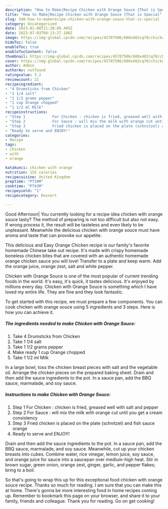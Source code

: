 ```yaml
---
description: "How to Make|Recipe Chicken with Orange Souce {That is Special"
title: "How to Make|Recipe Chicken with Orange Souce {That is Special"
slug: 540-how-to-makerecipe-chicken-with-orange-souce-that-is-special
category: Uncategorized
date: 2023-01-08T21:28:09.495Z
date: 2023-07-03T04:13:27.188Z
image: https://img-global.cpcdn.com/recipes/45707506/680x482cq70/chicken-with-orange-souce-recipe-main-photo.jpg
hideToc: false
enableToc: true
enableTocContent: false
thumbnail: https://img-global.cpcdn.com/recipes/45707506/680x482cq70/chicken-with-orange-souce-recipe-main-photo.jpg
cover: https://img-global.cpcdn.com/recipes/45707506/680x482cq70/chicken-with-orange-souce-recipe-main-photo.jpg
author: Admin
authorAv: notfound
ratingvalue: 3.2
reviewcount: 22
recipeingredient:
- "4 Drumsticks from Chicken"
- "1 1/4 salt"
- "1 1/2 grams pepper"
- "1 cup Orange chopped"
- "1 1/2 ml Milk"
recipeinstructions:
- "Step 1            For Chicken : chicken is fried, greased well with salt and pepper"
- "Step 2            For Sauce : will mix the milk with orange cut until you get a cream consistency"
- "Step 3            Fried chicken is placed on the plate (schnitzel) and fish sauce orange"
- "Ready to serve and ENJOY!"
categories:
- Recipe
tags:
- chicken
- with
- orange

katakunci: chicken with orange 
nutrition: 155 calories
recipecuisine: United Kingdom
preptime: "PT10M"
cooktime: "PT43M"
recipeyield: "1"
recipecategory: Dessert

---
```



Good Afternoon| You currently looking for a recipe idea chicken with orange souce tasty? The method of preparing is not too difficult but also not easy. If wrong process it, the result will be tasteless and even likely to be unpleasant. Meanwhile the delicious chicken with orange souce must have aroma and taste that can provoke our appetite.





This delicious and Easy Orange Chicken recipe is our family&#39;s favorite homemade Chinese take out recipe. It&#39;s made with crispy homemade boneless chicken bites that are covered with an authentic homemade orange chicken sauce you will love! Transfer to a plate and keep warm. Add the orange juice, orange zest, salt and white pepper.

Chicken with Orange Souce is one of the most popular of current trending foods in the world. It's easy, it's quick, it tastes delicious. It's enjoyed by millions every day. Chicken with Orange Souce is something which I have loved my entire life. They are fine and they look fantastic.


To get started with this recipe, we must prepare a few components. You can cook chicken with orange souce using 5 ingredients and 3 steps. Here is how you can achieve it.

<!--inarticleads1-->

##### The ingredients needed to make Chicken with Orange Souce:

1. Take 4 Drumsticks from Chicken
1. Take 1 1/4 salt
1. Take 1 1/2 grams pepper
1. Make ready 1 cup Orange chopped
1. Take 1 1/2 ml Milk


In a large bowl, toss the chicken breast pieces with salt and the vegetable oil. Arrange the chicken pieces on the prepared baking sheet. Drain and then add the sauce ingredients to the pot. In a sauce pan, add the BBQ sauce, marmalade, and soy sauce. 

<!--inarticleads2-->

##### Instructions to make Chicken with Orange Souce:

1. Step 1            For Chicken : chicken is fried, greased well with salt and pepper
1. Step 2            For Sauce : will mix the milk with orange cut until you get a cream consistency
1. Step 3            Fried chicken is placed on the plate (schnitzel) and fish sauce orange
1. Ready to serve and ENJOY!

Drain and then add the sauce ingredients to the pot. In a sauce pan, add the BBQ sauce, marmalade, and soy sauce. Meanwhile, cut up your chicken breasts into cubes. Combine water, rice vinegar, lemon juice, soy sauce, and orange juice for sauce into a saucepan over medium-high heat. Stir in brown sugar, green onion, orange zest, ginger, garlic, and pepper flakes; bring to a boil. 

So that's going to wrap this up for this exceptional food chicken with orange souce recipe. Thanks so much for reading. I am sure that you can make this at home. There's gonna be more interesting food in home recipes coming up. Remember to bookmark this page on your browser, and share it to your family, friends and colleague. Thank you for reading. Go on get cooking!
